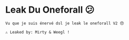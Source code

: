 # Leak Du Oneforall 😕
`Vu que je suis énervé dsl je leak le oneforall V2 😞`

`⚠️ Leaked by: Mirty & Weegl !`
